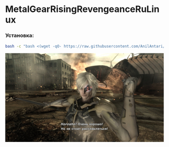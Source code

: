 # MetalGearRisingRevengeanceRuLinux

### Установка:

```bash
bash -c "bash <(wget -qO- https://raw.githubusercontent.com/AnilAntari/MetalGearRisingRevengeanceRuLinux/main/install.sh)"
```
![Screenshot](/photo/ru_sub.jpg)
